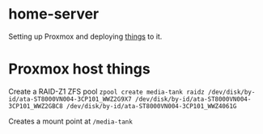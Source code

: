 # home-server

Setting up Proxmox and deploying [things](./dietpi-base-vm/) to it.

# Proxmox host things
Create a RAID-Z1 ZFS pool `zpool create media-tank raidz /dev/disk/by-id/ata-ST8000VN004-3CP101_WWZ2G9X7 /dev/disk/by-id/ata-ST8000VN004-3CP101_WWZ2GBC8 /dev/disk/by-id/ata-ST8000VN004-3CP101_WWZ4061G`

Creates a mount point at `/media-tank`
